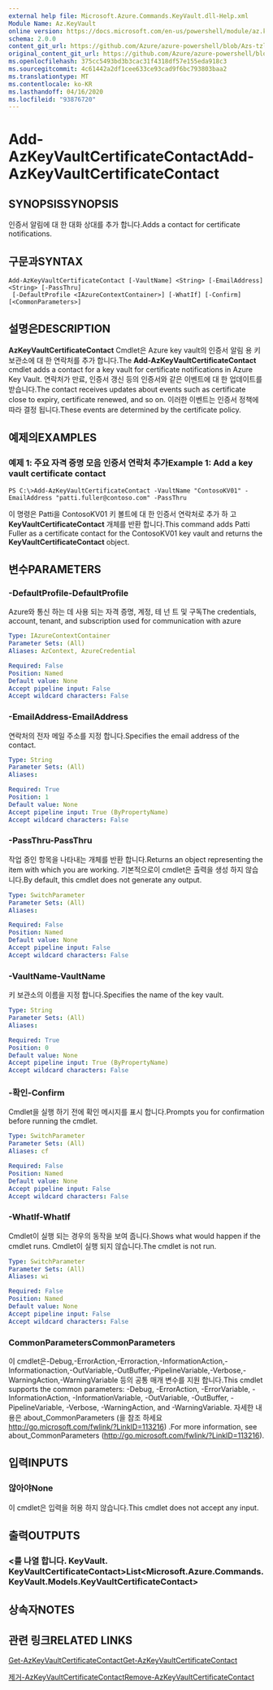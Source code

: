 ```yaml
---
external help file: Microsoft.Azure.Commands.KeyVault.dll-Help.xml
Module Name: Az.KeyVault
online version: https://docs.microsoft.com/en-us/powershell/module/az.keyvault/add-azkeyvaultcertificatecontact
schema: 2.0.0
content_git_url: https://github.com/Azure/azure-powershell/blob/Azs-tzl/src/KeyVault/KeyVault/help/Add-AzKeyVaultCertificateContact.md
original_content_git_url: https://github.com/Azure/azure-powershell/blob/Azs-tzl/src/KeyVault/KeyVault/help/Add-AzKeyVaultCertificateContact.md
ms.openlocfilehash: 375cc5493bd3b3cac31f4318df57e155eda918c3
ms.sourcegitcommit: 4c61442a2df1cee633ce93cad9f6bc793803baa2
ms.translationtype: MT
ms.contentlocale: ko-KR
ms.lasthandoff: 04/16/2020
ms.locfileid: "93876720"
---
```

# <span data-ttu-id="43794-101">Add-AzKeyVaultCertificateContact</span><span class="sxs-lookup"><span data-stu-id="43794-101">Add-AzKeyVaultCertificateContact</span></span>

## <span data-ttu-id="43794-102">SYNOPSIS</span><span class="sxs-lookup"><span data-stu-id="43794-102">SYNOPSIS</span></span>
<span data-ttu-id="43794-103">인증서 알림에 대 한 대화 상대를 추가 합니다.</span><span class="sxs-lookup"><span data-stu-id="43794-103">Adds a contact for certificate notifications.</span></span>

## <span data-ttu-id="43794-104">구문과</span><span class="sxs-lookup"><span data-stu-id="43794-104">SYNTAX</span></span>

```
Add-AzKeyVaultCertificateContact [-VaultName] <String> [-EmailAddress] <String> [-PassThru]
 [-DefaultProfile <IAzureContextContainer>] [-WhatIf] [-Confirm] [<CommonParameters>]
```

## <span data-ttu-id="43794-105">설명은</span><span class="sxs-lookup"><span data-stu-id="43794-105">DESCRIPTION</span></span>
<span data-ttu-id="43794-106">**AzKeyVaultCertificateContact** Cmdlet은 Azure key vault의 인증서 알림 용 키 보관소에 대 한 연락처를 추가 합니다.</span><span class="sxs-lookup"><span data-stu-id="43794-106">The **Add-AzKeyVaultCertificateContact** cmdlet adds a contact for a key vault for certificate notifications in Azure Key Vault.</span></span>
<span data-ttu-id="43794-107">연락처가 만료, 인증서 갱신 등의 인증서와 같은 이벤트에 대 한 업데이트를 받습니다.</span><span class="sxs-lookup"><span data-stu-id="43794-107">The contact receives updates about events such as certificate close to expiry, certificate renewed, and so on.</span></span>
<span data-ttu-id="43794-108">이러한 이벤트는 인증서 정책에 따라 결정 됩니다.</span><span class="sxs-lookup"><span data-stu-id="43794-108">These events are determined by the certificate policy.</span></span>

## <span data-ttu-id="43794-109">예제의</span><span class="sxs-lookup"><span data-stu-id="43794-109">EXAMPLES</span></span>

### <span data-ttu-id="43794-110">예제 1: 주요 자격 증명 모음 인증서 연락처 추가</span><span class="sxs-lookup"><span data-stu-id="43794-110">Example 1: Add a key vault certificate contact</span></span>
```
PS C:\>Add-AzKeyVaultCertificateContact -VaultName "ContosoKV01" -EmailAddress "patti.fuller@contoso.com" -PassThru
```

<span data-ttu-id="43794-111">이 명령은 Patti을 ContosoKV01 키 볼트에 대 한 인증서 연락처로 추가 하 고 **KeyVaultCertificateContact** 개체를 반환 합니다.</span><span class="sxs-lookup"><span data-stu-id="43794-111">This command adds Patti Fuller as a certificate contact for the ContosoKV01 key vault and returns the **KeyVaultCertificateContact** object.</span></span>

## <span data-ttu-id="43794-112">변수</span><span class="sxs-lookup"><span data-stu-id="43794-112">PARAMETERS</span></span>

### <span data-ttu-id="43794-113">-DefaultProfile</span><span class="sxs-lookup"><span data-stu-id="43794-113">-DefaultProfile</span></span>
<span data-ttu-id="43794-114">Azure와 통신 하는 데 사용 되는 자격 증명, 계정, 테 넌 트 및 구독</span><span class="sxs-lookup"><span data-stu-id="43794-114">The credentials, account, tenant, and subscription used for communication with azure</span></span>

```yaml
Type: IAzureContextContainer
Parameter Sets: (All)
Aliases: AzContext, AzureCredential

Required: False
Position: Named
Default value: None
Accept pipeline input: False
Accept wildcard characters: False
```

### <span data-ttu-id="43794-115">-EmailAddress</span><span class="sxs-lookup"><span data-stu-id="43794-115">-EmailAddress</span></span>
<span data-ttu-id="43794-116">연락처의 전자 메일 주소를 지정 합니다.</span><span class="sxs-lookup"><span data-stu-id="43794-116">Specifies the email address of the contact.</span></span>

```yaml
Type: String
Parameter Sets: (All)
Aliases: 

Required: True
Position: 1
Default value: None
Accept pipeline input: True (ByPropertyName)
Accept wildcard characters: False
```

### <span data-ttu-id="43794-117">-PassThru</span><span class="sxs-lookup"><span data-stu-id="43794-117">-PassThru</span></span>
<span data-ttu-id="43794-118">작업 중인 항목을 나타내는 개체를 반환 합니다.</span><span class="sxs-lookup"><span data-stu-id="43794-118">Returns an object representing the item with which you are working.</span></span>
<span data-ttu-id="43794-119">기본적으로이 cmdlet은 출력을 생성 하지 않습니다.</span><span class="sxs-lookup"><span data-stu-id="43794-119">By default, this cmdlet does not generate any output.</span></span>

```yaml
Type: SwitchParameter
Parameter Sets: (All)
Aliases: 

Required: False
Position: Named
Default value: None
Accept pipeline input: False
Accept wildcard characters: False
```

### <span data-ttu-id="43794-120">-VaultName</span><span class="sxs-lookup"><span data-stu-id="43794-120">-VaultName</span></span>
<span data-ttu-id="43794-121">키 보관소의 이름을 지정 합니다.</span><span class="sxs-lookup"><span data-stu-id="43794-121">Specifies the name of the key vault.</span></span>

```yaml
Type: String
Parameter Sets: (All)
Aliases: 

Required: True
Position: 0
Default value: None
Accept pipeline input: True (ByPropertyName)
Accept wildcard characters: False
```

### <span data-ttu-id="43794-122">-확인</span><span class="sxs-lookup"><span data-stu-id="43794-122">-Confirm</span></span>
<span data-ttu-id="43794-123">Cmdlet을 실행 하기 전에 확인 메시지를 표시 합니다.</span><span class="sxs-lookup"><span data-stu-id="43794-123">Prompts you for confirmation before running the cmdlet.</span></span>

```yaml
Type: SwitchParameter
Parameter Sets: (All)
Aliases: cf

Required: False
Position: Named
Default value: None
Accept pipeline input: False
Accept wildcard characters: False
```

### <span data-ttu-id="43794-124">-WhatIf</span><span class="sxs-lookup"><span data-stu-id="43794-124">-WhatIf</span></span>
<span data-ttu-id="43794-125">Cmdlet이 실행 되는 경우의 동작을 보여 줍니다.</span><span class="sxs-lookup"><span data-stu-id="43794-125">Shows what would happen if the cmdlet runs.</span></span>
<span data-ttu-id="43794-126">Cmdlet이 실행 되지 않습니다.</span><span class="sxs-lookup"><span data-stu-id="43794-126">The cmdlet is not run.</span></span>

```yaml
Type: SwitchParameter
Parameter Sets: (All)
Aliases: wi

Required: False
Position: Named
Default value: None
Accept pipeline input: False
Accept wildcard characters: False
```

### <span data-ttu-id="43794-127">CommonParameters</span><span class="sxs-lookup"><span data-stu-id="43794-127">CommonParameters</span></span>
<span data-ttu-id="43794-128">이 cmdlet은-Debug,-ErrorAction,-Erroraction,-InformationAction,-Informationaction,-OutVariable,-OutBuffer,-PipelineVariable,-Verbose,-WarningAction,-WarningVariable 등의 공통 매개 변수를 지원 합니다.</span><span class="sxs-lookup"><span data-stu-id="43794-128">This cmdlet supports the common parameters: -Debug, -ErrorAction, -ErrorVariable, -InformationAction, -InformationVariable, -OutVariable, -OutBuffer, -PipelineVariable, -Verbose, -WarningAction, and -WarningVariable.</span></span> <span data-ttu-id="43794-129">자세한 내용은 about_CommonParameters (을 참조 하세요 http://go.microsoft.com/fwlink/?LinkID=113216) .</span><span class="sxs-lookup"><span data-stu-id="43794-129">For more information, see about_CommonParameters (http://go.microsoft.com/fwlink/?LinkID=113216).</span></span>

## <span data-ttu-id="43794-130">입력</span><span class="sxs-lookup"><span data-stu-id="43794-130">INPUTS</span></span>

### <span data-ttu-id="43794-131">않아야</span><span class="sxs-lookup"><span data-stu-id="43794-131">None</span></span>
<span data-ttu-id="43794-132">이 cmdlet은 입력을 허용 하지 않습니다.</span><span class="sxs-lookup"><span data-stu-id="43794-132">This cmdlet does not accept any input.</span></span>

## <span data-ttu-id="43794-133">출력</span><span class="sxs-lookup"><span data-stu-id="43794-133">OUTPUTS</span></span>

### <span data-ttu-id="43794-134"><를 나열 합니다. KeyVault. KeyVaultCertificateContact></span><span class="sxs-lookup"><span data-stu-id="43794-134">List<Microsoft.Azure.Commands.KeyVault.Models.KeyVaultCertificateContact></span></span>

## <span data-ttu-id="43794-135">상속자</span><span class="sxs-lookup"><span data-stu-id="43794-135">NOTES</span></span>

## <span data-ttu-id="43794-136">관련 링크</span><span class="sxs-lookup"><span data-stu-id="43794-136">RELATED LINKS</span></span>

[<span data-ttu-id="43794-137">Get-AzKeyVaultCertificateContact</span><span class="sxs-lookup"><span data-stu-id="43794-137">Get-AzKeyVaultCertificateContact</span></span>](./Get-AzKeyVaultCertificateContact.md)

[<span data-ttu-id="43794-138">제거-AzKeyVaultCertificateContact</span><span class="sxs-lookup"><span data-stu-id="43794-138">Remove-AzKeyVaultCertificateContact</span></span>](./Remove-AzKeyVaultCertificateContact.md)

